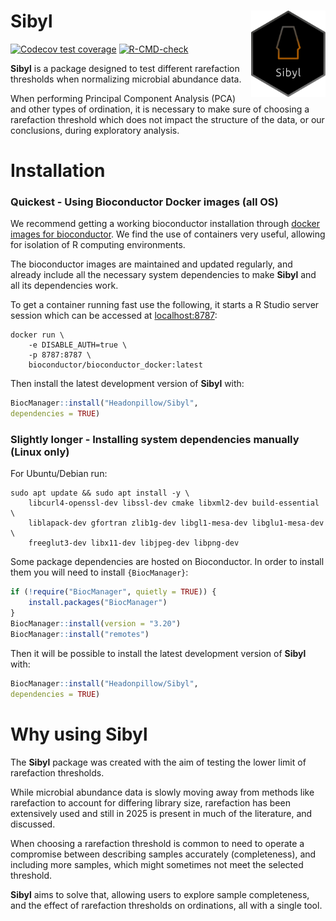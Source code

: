 # Sibyl <img src="man/figures/logo.svg" align="right" height="138" /></a>

<!-- badges: start -->
[![Codecov test coverage](https://codecov.io/gh/Headonpillow/Sibyl/graph/badge.svg)](https://app.codecov.io/gh/Headonpillow/Sibyl)
[![R-CMD-check](https://github.com/Headonpillow/Sibyl/actions/workflows/R-CMD-check.yaml/badge.svg)](https://github.com/Headonpillow/Sibyl/actions/workflows/R-CMD-check.yaml)
<!-- badges: end -->

**Sibyl** is a package designed to test different rarefaction thresholds when 
normalizing microbial abundance data.  

When performing Principal Component Analysis (PCA) and other types of ordination, 
it is necessary to make sure of choosing a rarefaction threshold which does not 
impact the structure of the data, or our conclusions, during exploratory analysis.  

# Installation

### Quickest - Using Bioconductor Docker images (all OS)

We recommend getting a working bioconductor installation through
[docker images for bioconductor](https://bioconductor.org/help/docker/). We
find the use of containers very useful, allowing for isolation of 
R computing environments.

The bioconductor images are maintained and updated regularly, and already
include all the necessary system dependencies to make **Sibyl** and all its 
dependencies work.

To get a container running fast use the following, it starts a R Studio 
server session which can be accessed at [localhost:8787](http://localhost:8787):

```
docker run \
	-e DISABLE_AUTH=true \
	-p 8787:8787 \
	bioconductor/bioconductor_docker:latest
```

Then install the latest development version of **Sibyl** with:

``` r
BiocManager::install("Headonpillow/Sibyl", 
dependencies = TRUE)

```

### Slightly longer - Installing system dependencies manually (Linux only)

For Ubuntu/Debian run:

```
sudo apt update && sudo apt install -y \
    libcurl4-openssl-dev libssl-dev cmake libxml2-dev build-essential \
    liblapack-dev gfortran zlib1g-dev libgl1-mesa-dev libglu1-mesa-dev \
    freeglut3-dev libx11-dev libjpeg-dev libpng-dev
```

Some package dependencies are hosted on Bioconductor. In order to install them 
you will need to install `{BiocManager}`:

``` r
if (!require("BiocManager", quietly = TRUE)) {
    install.packages("BiocManager")
}
BiocManager::install(version = "3.20")
BiocManager::install("remotes")
```

Then it will be possible to install the latest development version 
of **Sibyl** with:

``` r
BiocManager::install("Headonpillow/Sibyl", 
dependencies = TRUE)

```

# Why using Sibyl

The **Sibyl** package was created with the aim of testing the lower limit of
rarefaction thresholds. 

While microbial abundance data is slowly moving away from methods like rarefaction
to account for differing library size, rarefaction has been extensively used 
and still in 2025 is present in much of the literature, and discussed.

When choosing a rarefaction threshold is common to need to operate a compromise 
between describing samples accurately (completeness), and including more samples,
which might sometimes not meet the selected threshold. 

**Sibyl** aims to solve that, allowing users to explore sample completeness, 
and the effect of rarefaction thresholds on ordinations, all with a single tool.
